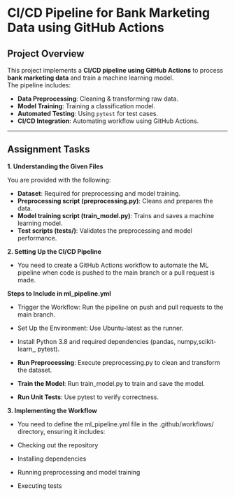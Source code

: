 # CI/CD Pipeline for Bank Marketing Data using GitHub Actions 

##  Project Overview  
This project implements a **CI/CD pipeline using GitHub Actions** to process **bank marketing data** and train a machine learning model.  
The pipeline includes:  
- **Data Preprocessing**: Cleaning & transforming raw data.  
- **Model Training**: Training a classification model.  
- **Automated Testing**: Using `pytest` for test cases.  
- **CI/CD Integration**: Automating workflow using GitHub Actions.  

---
 
## Assignment Tasks

**1. Understanding the Given Files**

You are provided with the following:
* **Dataset**: Required for preprocessing and model training.
* **Preprocessing script (preprocessing.py)**: Cleans and prepares the data.
* **Model training script (train_model.py)**: Trains and saves a machine learning model.
* **Test scripts (tests/)**: Validates the preprocessing and model performance.

**2. Setting Up the CI/CD Pipeline**
* You need to create a GitHub Actions workflow to automate the ML pipeline when code is pushed to the main branch or a pull request is made.

**Steps to Include in ml_pipeline.yml**

* Trigger the Workflow: Run the pipeline on push and pull requests to the main branch.

* Set Up the Environment:
Use Ubuntu-latest as the runner.

* Install Python 3.8 and required dependencies (pandas, numpy,scikit-learn,, pytest).

* **Run Preprocessing**: Execute preprocessing.py to clean and transform the dataset.
* **Train the Model**: Run train_model.py to train and save the model.
* **Run Unit Tests**: Use pytest to verify correctness.

**3. Implementing the Workflow**
* You need to define the ml_pipeline.yml file in the .github/workflows/ directory, ensuring it includes:

* Checking out the repository
* Installing dependencies
* Running preprocessing and model training
* Executing tests




